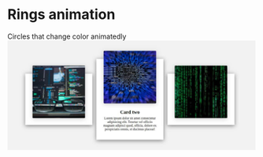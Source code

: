 # Rings animation
Circles that change color animatedly
![Image alt](https://github.com/vladsosnov/css-tricks/blob/master/Cards/Info%20card/demo.jpg)
